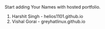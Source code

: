Start adding Your Names with hosted portfolio.


1. Harshit Singh - helios1101.github.io
2. Vishal Gorai - greyhatlinux.github.io

